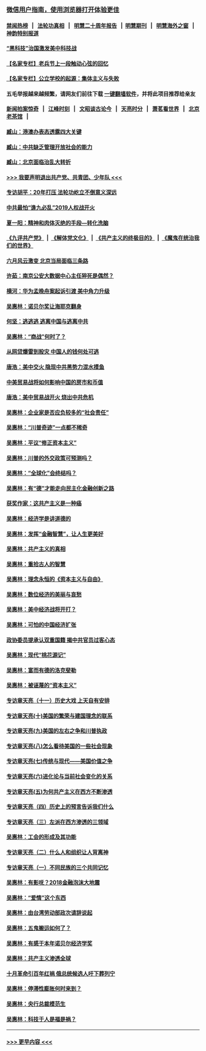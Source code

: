 ### [微信用户指南，使用浏览器打开体验更佳](https://github.com/gfw-breaker/banned-news1/blob/master/indexes/wechat-guide.md?t=0)
#### [禁闻热榜](热点新闻.md?t=0)  &nbsp;&nbsp;|&nbsp;&nbsp; [法轮功真相](https://github.com/gfw-breaker/truth/blob/master/README.md?t=0) &nbsp;&nbsp;|&nbsp;&nbsp; [明慧二十周年报告](https://github.com/gfw-breaker/mh-reports/blob/master/README.md?t=0) &nbsp;&nbsp;|&nbsp;&nbsp;[明慧期刊](https://github.com/gfw-breaker/mh-qikan) &nbsp;&nbsp;|&nbsp;&nbsp; [明慧海外之窗](https://github.com/gfw-breaker/mh-news/blob/master/README.md?t=0) &nbsp;&nbsp;|&nbsp;&nbsp; [神韵特别报道](https://github.com/gfw-breaker/mh-news/blob/master/shenyun.md?t=0)
#### [“黑科技”治国激发美中科技战](../pages/nsc423/n11638056.md?t=02082211) 
#### [【名家专栏】老兵节上一段触动心弦的回忆](../pages/nsc423/n11646016.md?t=02082211) 
#### [【名家专栏】公立学校的起源：集体主义与失败](../pages/nsc423/n11601833.md?t=02082211) 
#### 五毛举报越来越频繁，请网友们前往下载 [一键翻墙软件](https://github.com/gfw-breaker/ssr-accounts)，并将此项目推荐给亲友
#### [新闻拍案惊奇](https://github.com/gfw-breaker/banned-news1/blob/master/pages/link4.md) &nbsp;&nbsp;|&nbsp;&nbsp; [江峰时刻](https://github.com/gfw-breaker/banned-news1/blob/master/pages/link4.md) &nbsp;&nbsp;|&nbsp;&nbsp; [文昭谈古论今](https://github.com/gfw-breaker/banned-news1/blob/master/pages/link4.md) &nbsp;&nbsp;|&nbsp;&nbsp; [天亮时分](https://github.com/gfw-breaker/banned-news1/blob/master/pages/link4.md) &nbsp;&nbsp;|&nbsp;&nbsp; [萧茗看世界](https://github.com/gfw-breaker/banned-news1/blob/master/pages/link4.md) &nbsp;&nbsp;|&nbsp;&nbsp; [北京老茶馆](https://github.com/gfw-breaker/banned-news1/blob/master/pages/link4.md) &nbsp;&nbsp;|&nbsp;&nbsp; 
#### [臧山：港澳办表态透露四大关键](../pages/nsc423/n11421628.md?t=02082211) 
#### [臧山：中共缺乏管理开放社会的能力](../pages/nsc423/n11407457.md?t=02082211) 
#### [臧山：北京面临治乱大转折](../pages/nsc423/n11406895.md?t=02082211) 
#### [>>> 我要声明退出共产党、共青团、少年队 <<<](https://github.com/begood0513/goodnews/blob/master/quit/letter.md) 
#### [专访胡平：20年打压 法轮功屹立不倒意义深远](../pages/nsc423/n11398800.md?t=02082211) 
#### [中共最怕“逢九必乱”2019人权战开火](../pages/nsc423/n11385248.md?t=02082211) 
#### [夏一阳：精神和肉体灭绝的手段—转化洗脑](../pages/nsc423/n11368250.md?t=02082211) 
#### [《九评共产党》](https://github.com/begood0513/9ping.md/blob/master/README.md) &nbsp;|&nbsp; [《解体党文化》](../../../../jtdwh.md/blob/master/README.md)  &nbsp;|&nbsp; [《共产主义的终极目的》](../../../../gczydzjmd.md/blob/master/README.md) &nbsp;|&nbsp; [《魔鬼在统治我们的世界》](../../../../mgztzwmdsj.md/blob/master/README.md) 
#### [六月风云激变 北京当局面临三条路](../pages/nsc423/n11313668.md?t=02082211) 
#### [许茹：南京公安大数据中心主任猝死是偶然？](../pages/nsc423/n11064744.md?t=02082211) 
#### [横河：华为孟晚舟案起诉引渡 美中角力升级](../pages/nsc423/n11027230.md?t=02082211) 
#### [吴惠林：诺贝尔奖让海耶克翻身](../pages/nsc423/n10890049.md?t=02082211) 
#### [何坚：逃逃逃 逃离中国与逃离中共](../pages/nsc423/n10592891.md?t=02082211) 
#### [吴惠林：“商战”何时了？](../pages/nsc423/n10573558.md?t=02082211) 
#### [从网贷爆雷到股灾 中国人的钱何处可逃](../pages/nsc423/n10572800.md?t=02082211) 
#### [唐浩：美中交火 隐现中共黑势力混水摸鱼](../pages/nsc423/n10544040.md?t=02082211) 
#### [中美贸易战将如何影响中国的房市和币值](../pages/nsc423/n10543697.md?t=02082211) 
#### [唐浩：美中贸易战开火 烧出中共危机](../pages/nsc423/n10540126.md?t=02082211) 
#### [吴惠林：企业家是否应负较多的“社会责任”](../pages/nsc423/n10535022.md?t=02082211) 
#### [吴惠林：“川普奇迹”一点都不稀奇](../pages/nsc423/n10512808.md?t=02082211) 
#### [吴惠林：平议“修正资本主义”](../pages/nsc423/n10495724.md?t=02082211) 
#### [吴惠林：川普的外交政策可预测吗？](../pages/nsc423/n10462387.md?t=02082211) 
#### [吴惠林：“全球化”会终结吗？](../pages/nsc423/n10452838.md?t=02082211) 
#### [吴惠林：有“德”才能走向民主化金融创新之路](../pages/nsc423/n10432292.md?t=02082211) 
#### [获奖作家：这共产主义是一种癌](../pages/nsc423/n10431541.md?t=02082211) 
#### [吴惠林：经济学是讲道德的](../pages/nsc423/n10398014.md?t=02082211) 
#### [吴惠林：发挥“金融智慧”，让人生更美好](../pages/nsc423/n10375019.md?t=02082211) 
#### [吴惠林：共产主义的真相](../pages/nsc423/n10351394.md?t=02082211) 
#### [吴惠林：重拾古人的智慧](../pages/nsc423/n10337691.md?t=02082211) 
#### [吴惠林：理念永恒的《资本主义与自由》](../pages/nsc423/n10316274.md?t=02082211) 
#### [吴惠林：数位经济的美丽与哀愁](../pages/nsc423/n10292946.md?t=02082211) 
#### [吴惠林：美中经济战将开打？](../pages/nsc423/n10258825.md?t=02082211) 
#### [吴惠林：可怕的中国经济扩张](../pages/nsc423/n10219147.md?t=02082211) 
#### [政协委员提承认双重国籍 揭中共官员过客心态](../pages/nsc423/n10208809.md?t=02082211) 
#### [吴惠林：现代“桃花源记”](../pages/nsc423/n10185234.md?t=02082211) 
#### [吴惠林：富而有德的洛克斐勒](../pages/nsc423/n10142264.md?t=02082211) 
#### [吴惠林：被诬蔑的“资本主义”](../pages/nsc423/n10124816.md?t=02082211) 
#### [专访章天亮（十一）历史大戏 上天自有安排](../pages/nsc423/n10094905.md?t=02082211) 
#### [专访章天亮(十)美国的繁荣与建国理念的联系](../pages/nsc423/n10094899.md?t=02082211) 
#### [专访章天亮(九)美国的左右之争和川普执政](../pages/nsc423/n10094889.md?t=02082211) 
#### [专访章天亮(八)怎么看待美国的一些社会现象](../pages/nsc423/n10094857.md?t=02082211) 
#### [专访章天亮(七)传统与现代——美国价值之争](../pages/nsc423/n10093140.md?t=02082211) 
#### [专访章天亮(六)进化论与当前社会变化的关系](../pages/nsc423/n10092036.md?t=02082211) 
#### [专访章天亮(五)为何共产主义在西方不断渗透](../pages/nsc423/n10083620.md?t=02082211) 
#### [专访章天亮（四）历史上的预言告诉我们什么](../pages/nsc423/n10083606.md?t=02082211) 
#### [专访章天亮（三）左派在西方渗透的三领域](../pages/nsc423/n10081115.md?t=02082211) 
#### [吴惠林：工会的形成及其功能](../pages/nsc423/n10080633.md?t=02082211) 
#### [专访章天亮（二）什么人和组织让人背离神](../pages/nsc423/n10076637.md?t=02082211) 
#### [专访章天亮（一）不同民族的三个共同记忆](../pages/nsc423/n10074188.md?t=02082211) 
#### [吴惠林：有影呒？2018金融泡沫大地震](../pages/nsc423/n10040534.md?t=02082211) 
#### [吴惠林：“爱情”这个东西](../pages/nsc423/n10019423.md?t=02082211) 
#### [吴惠林：由台湾劳动部政次请辞说起](../pages/nsc423/n9979679.md?t=02082211) 
#### [吴惠林：五鬼搬运如何了？](../pages/nsc423/n9925338.md?t=02082211) 
#### [吴惠林：有感于本年诺贝尔经济学奖](../pages/nsc423/n9871883.md?t=02082211) 
#### [吴惠林：共产主义渗透全球](../pages/nsc423/n9812748.md?t=02082211) 
#### [十月革命引百年红祸 俄总统候选人吁下葬列宁](../pages/nsc423/n9810182.md?t=02082211) 
#### [吴惠林：停滞性膨胀何时来到？](../pages/nsc423/n9764136.md?t=02082211) 
#### [吴惠林：央行总裁模范生](../pages/nsc423/n9728134.md?t=02082211) 
#### [吴惠林：科技于人是福是祸？](../pages/nsc423/n9672982.md?t=02082211) 

----
#### [ >>> 更早内容 <<< ](../indexes/nsc423-earlier.md)
